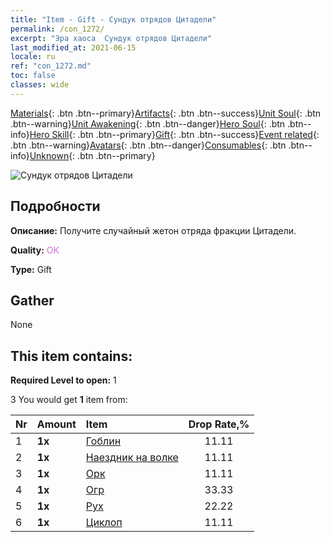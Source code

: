 ```yaml
---
title: "Item - Gift - Сундук отрядов Цитадели"
permalink: /con_1272/
excerpt: "Эра хаоса  Сундук отрядов Цитадели"
last_modified_at: 2021-06-15
locale: ru
ref: "con_1272.md"
toc: false
classes: wide
---
```

 [Materials](/ItemsRU/){: .btn .btn--primary}[Artifacts](/ItemsRU/Artifacts/){: .btn .btn--success}[Unit Soul](/ItemsRU/UnitSoul/){: .btn .btn--warning}[Unit Awakening](/ItemsRU/UnitAwakening/){: .btn .btn--danger}[Hero Soul](/ItemsRU/HeroSoul/){: .btn .btn--info}[Hero Skill](/ItemsRU/HeroSkill/){: .btn .btn--primary}[Gift](/ItemsRU/Gift/){: .btn .btn--success}[Event related](/ItemsRU/Events/){: .btn .btn--warning}[Avatars](/ItemsRU/Avatars/){: .btn .btn--danger}[Consumables](/ItemsRU/Consumables/){: .btn .btn--info}[Unknown](/ItemsRU/Unknown/){: .btn .btn--primary}

 ![Сундук отрядов Цитадели](/images/t/i_904004.png)

## Подробности
 **Описание:** Получите случайный жетон отряда фракции Цитадели.

 **Quality:** <span style="color: #DA70D6">OK</span>

 **Type:** Gift

## Gather

  None

## This item contains:

 **Required Level to open:** 1

 3 You would get **1** item  from:

  | Nr | Amount |     Item    | Drop Rate,% |
  |:---|:-------|:------------|:---------:|
  | 1 |  **1x** | [Гоблин](/ItemsRU/unt_217/) | 11.11 | 
  | 2 |  **1x** | [Наездник на волке](/ItemsRU/unt_218/) | 11.11 | 
  | 3 |  **1x** | [Орк](/ItemsRU/unt_219/) | 11.11 | 
  | 4 |  **1x** | [Огр](/ItemsRU/unt_220/) | 33.33 | 
  | 5 |  **1x** | [Рух](/ItemsRU/unt_221/) | 22.22 | 
  | 6 |  **1x** | [Циклоп](/ItemsRU/unt_222/) | 11.11 | 
